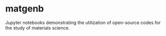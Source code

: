 # matgenb
Jupyter notebooks demonstrating the utilization of open-source codes for the study of materials science.

